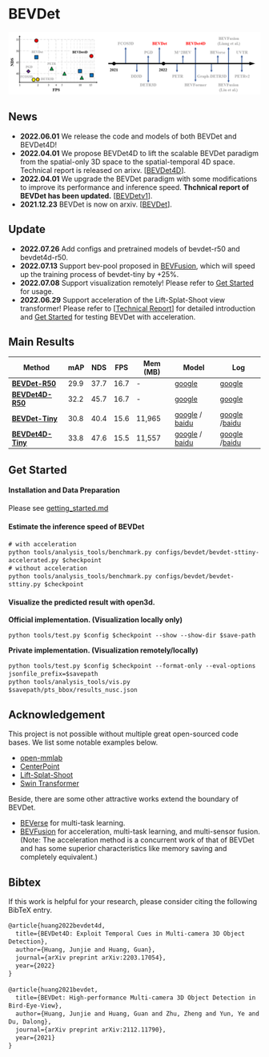 # BEVDet


 ![Illustrating the performance of the proposed BEVDet on the nuScenes val set](./resources/nds-fps.png)
 
## News
* **2022.06.01** We release the code and models of both BEVDet and BEVDet4D!
* **2022.04.01** We propose BEVDet4D to lift the scalable BEVDet paradigm from the spatial-only 3D space to the spatial-temporal 4D space. Technical report is released on arixv. \[[BEVDet4D](https://arxiv.org/abs/2203.17054)\].
* **2022.04.01** We upgrade the BEVDet paradigm with some modifications to improve its performance and inference speed. **Thchnical report of BEVDet has been updated.** \[[BEVDetv1](https://arxiv.org/abs/2112.11790)\].
* **2021.12.23** BEVDet is now on arxiv. \[[BEVDet](https://arxiv.org/abs/2112.11790)\].

## Update
* **2022.07.26** Add configs and pretrained models of bevdet-r50 and bevdet4d-r50.
* **2022.07.13** Support bev-pool proposed in [BEVFusion](https://github.com/mit-han-lab/bevfusion), which will speed up the training process of bevdet-tiny by +25%.
* **2022.07.08** Support visualization remotely! Please refer to [Get Started](https://github.com/HuangJunJie2017/BEVDet#get-started) for usage.
* **2022.06.29** Support acceleration of the Lift-Splat-Shoot view transformer! Please refer to \[[Technical Report](https://arxiv.org/abs/2112.11790)\] for detailed introduction and [Get Started](https://github.com/HuangJunJie2017/BEVDet#get-started) for testing BEVDet with acceleration.

## Main Results
| Method            | mAP      | NDS     | FPS    |Mem (MB) |   Model | Log
|--------|----------|---------|--------|-------------|-----|-------|
| [**BEVDet-R50**](configs/bevdet/bevdet-r50.py)       | 29.9     | 37.7    | 16.7   | -  | [google](https://drive.google.com/drive/folders/1VnJv-dNb6-gkKTq7uC_Q6YsRq_q3NI-t?usp=sharing)   | [google](https://drive.google.com/drive/folders/1VnJv-dNb6-gkKTq7uC_Q6YsRq_q3NI-t?usp=sharing) 
| [**BEVDet4D-R50**](configs/bevdet4d/bevdet4d-r50.py) | 32.2     | 45.7    | 16.7   |-| [google](https://drive.google.com/drive/folders/1VnJv-dNb6-gkKTq7uC_Q6YsRq_q3NI-t?usp=sharing)  | [google](https://drive.google.com/drive/folders/1VnJv-dNb6-gkKTq7uC_Q6YsRq_q3NI-t?usp=sharing) 
| [**BEVDet-Tiny**](configs/bevdet/bevdet-sttiny.py)       | 30.8     | 40.4    | 15.6   |11,965| [google](https://drive.google.com/file/d/10innSxqN7NgbktrlfPjWjE7gz-xpbJO_/view?usp=sharing) / [baidu](https://pan.baidu.com/s/1DBxJXgtrW1_7McPSM_koyA?pwd=tbac)        | [google](https://drive.google.com/drive/folders/1VnJv-dNb6-gkKTq7uC_Q6YsRq_q3NI-t?usp=sharing) /[baidu](https://pan.baidu.com/s/1uv81CE34AhYbrz4247QcYA?pwd=k2ms) 
| [**BEVDet4D-Tiny**](configs/bevdet4d/bevdet4d-sttiny.py) | 33.8     | 47.6    | 15.5   |11,557| [google](https://drive.google.com/file/d/1nyQfp7Gt-xbXDzcw5ritmFb8lvPM1H6n/view?usp=sharing) / [baidu](https://pan.baidu.com/s/1n9sVR6FnfmMccSJFTsVKfw?pwd=nzi1)        | [google](https://drive.google.com/drive/folders/1VnJv-dNb6-gkKTq7uC_Q6YsRq_q3NI-t?usp=sharing) /[baidu](https://pan.baidu.com/s/1uv81CE34AhYbrz4247QcYA?pwd=k2ms) 

## Get Started
#### Installation and Data Preparation
Please see [getting_started.md](docs/getting_started.md)

#### Estimate the inference speed of BEVDet
```shell
# with acceleration
python tools/analysis_tools/benchmark.py configs/bevdet/bevdet-sttiny-accelerated.py $checkpoint
# without acceleration
python tools/analysis_tools/benchmark.py configs/bevdet/bevdet-sttiny.py $checkpoint
```

#### Visualize the predicted result with open3d.
**Official implementation. (Visualization locally only)**
```shell
python tools/test.py $config $checkpoint --show --show-dir $save-path
```
**Private implementation. (Visualization remotely/locally)**
```shell
python tools/test.py $config $checkpoint --format-only --eval-options jsonfile_prefix=$savepath
python tools/analysis_tools/vis.py $savepath/pts_bbox/results_nusc.json
```
## Acknowledgement
This project is not possible without multiple great open-sourced code bases. We list some notable examples below.
* [open-mmlab](https://github.com/open-mmlab) 
* [CenterPoint](https://github.com/tianweiy/CenterPoint)
* [Lift-Splat-Shoot](https://github.com/nv-tlabs/lift-splat-shoot)
* [Swin Transformer](https://github.com/microsoft/Swin-Transformer)

Beside, there are some other attractive works extend the boundary of BEVDet. 
* [BEVerse](https://github.com/zhangyp15/BEVerse)  for multi-task learning.
* [BEVFusion](https://github.com/mit-han-lab/bevfusion)  for acceleration, multi-task learning, and multi-sensor fusion. (Note: The acceleration method is a concurrent work of that of BEVDet and has some superior characteristics like memory saving and completely equivalent.)

## Bibtex
If this work is helpful for your research, please consider citing the following BibTeX entry.
```
@article{huang2022bevdet4d,
  title={BEVDet4D: Exploit Temporal Cues in Multi-camera 3D Object Detection},
  author={Huang, Junjie and Huang, Guan},
  journal={arXiv preprint arXiv:2203.17054},
  year={2022}
}

@article{huang2021bevdet,
  title={BEVDet: High-performance Multi-camera 3D Object Detection in Bird-Eye-View},
  author={Huang, Junjie and Huang, Guan and Zhu, Zheng and Yun, Ye and Du, Dalong},
  journal={arXiv preprint arXiv:2112.11790},
  year={2021}
}
```
